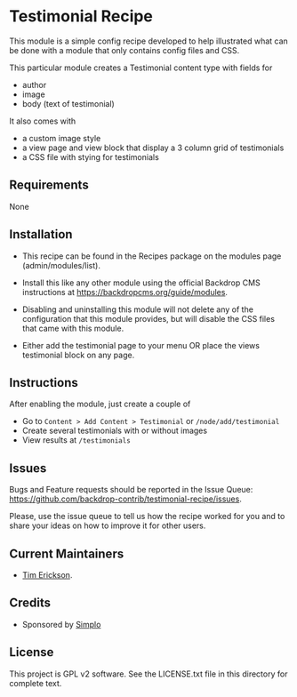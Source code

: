 Testimonial Recipe
======================

This module is a simple config recipe developed to help illustrated what can
be done with a module that only contains config files and CSS. 

This particular module creates a Testimonial content type with fields for 
- author
- image
- body (text of testimonial)

It also comes with
- a custom image style
- a view page and view block that display a 3 column grid of testimonials
- a CSS file with stying for testimonials


Requirements
------------

None

Installation
------------

- This recipe can be found in the Recipes package on the modules 
  page (admin/modules/list).

- Install this like any other module using the official Backdrop CMS 
  instructions at https://backdropcms.org/guide/modules.

- Disabling and uninstalling this module will not delete any of the 
  configuration that this module provides, but will disable the CSS
  files that came with this module. 

- Either add the testimonial page to your menu OR place the views 
  testimonial block on any page. 

Instructions
------------

After enabling the module, just create a couple of 

- Go to `Content > Add Content > Testimonial` or `/node/add/testimonial`
- Create several testimonials with or without images
- View results at `/testimonials`

Issues
------

Bugs and Feature requests should be reported in the Issue Queue:
https://github.com/backdrop-contrib/testimonial-recipe/issues.

Please, use the issue queue to tell us how the recipe worked for you and
to share your ideas on how to improve it for other users. 

Current Maintainers
-------------------

- [Tim Erickson](https://github.com/stpaultim).

Credits
-------

- Sponsored by [Simplo](https://www.simplo.site)

License
-------

This project is GPL v2 software. 
See the LICENSE.txt file in this directory for complete text.
